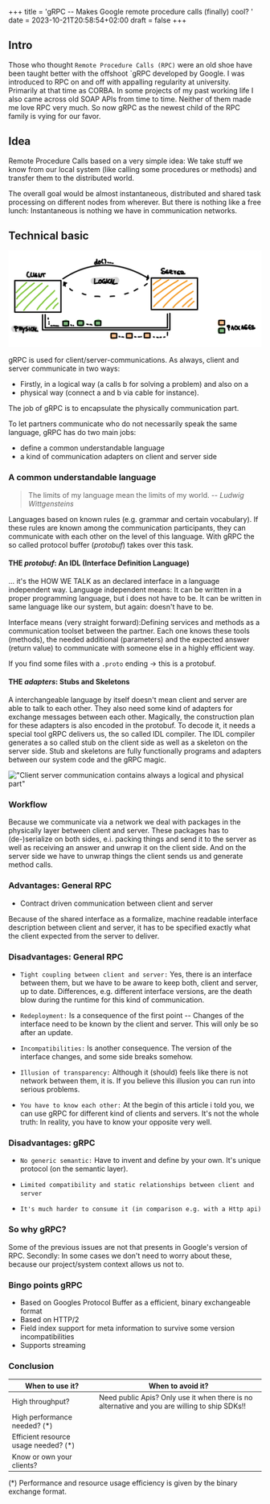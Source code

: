 +++
title = 'gRPC -- Makes Google remote procedure calls (finally) cool? '
date = 2023-10-21T20:58:54+02:00
draft = false
+++

## Intro
Those who thought `Remote Procedure Calls (RPC)` were an old shoe have been taught better with the offshoot `gRPC developed by Google. I was introduced to RPC on and off with appalling regularity at university. Primarily at that time as CORBA. In some projects of my past working life I also came across old SOAP APIs from time to time. Neither of them made me love RPC very much. So now gRPC as the newest child of the RPC family is vying for our favor.


## Idea
Remote Procedure Calls based on a very simple idea: We take stuff we know from our local system (like calling some procedures or methods) and transfer them to the distributed world. 


The overall goal would be almost instantaneous, distributed and shared task processing on different nodes from wherever. But there is nothing like a free lunch: Instantaneous is nothing we have in communication networks.


## Technical basic

!["Client server communication contains always a logical and physical part"](../../static/clientServerGeneral.png)

gRPC is used for client/server-communications.
As always, client and server communicate in two ways: 
* Firstly, in a logical way (a calls b for solving a problem) and also on a 
* physical way (connect a and b via cable for instance). 

The job of gRPC is to encapsulate the physically communication part. 

To let partners communicate who do not necessarily speak the same language, gRPC has do two main jobs:  
* define a common understandable language 
* a kind of communication adapters on client and server side 


### A common understandable language 
> The limits of my language mean the limits of my world.
> -- <cite>Ludwig Wittgensteins</cite>
 
Languages based on known rules (e.g. grammar and certain vocabulary). If these rules are known among the communication participants, they can communicate with each other on the level of this language. 
With gRPC the so called protocol buffer (_protobuf_) takes over this task. 

#### THE _protobuf_: An IDL (Interface Definition Language)
... it's the HOW WE TALK as an declared interface in a language independent way. Language independent means: It can be written in a proper programming language, but i does not have to be. It can be written in same language like our system, but again: doesn't have to be.

Interface means (very straight forward):Defining services and methods as a communication toolset between the partner. Each one knows these tools (methods), the needed additional (parameters) and the expected answer (return value) to communicate with someone else in a highly efficient way.  

If you find some files with a ```.proto``` ending -> this is a protobuf. 


#### THE _adapters_: Stubs and Skeletons
A interchangeable language by itself doesn't mean client and server are able to talk to each other. They also need some kind of adapters for exchange messages between each other. Magically, the construction plan for these adapters is also encoded in the protobuf. To decode it, it needs a special tool gRPC delivers us, the so called IDL compiler. The IDL compiler generates a so called stub on the client side as well as a skeleton on the server side. Stub and skeletons are fully functionally programs and adapters between our system code and the gRPC magic.

!["Client server communication contains always a logical and physical part"](/Users/jenniferwitzig/blog/blog/static/gRPC.png)

### Workflow
Because we communicate via a network we deal with packages in the physically layer between client and server. These packages has to (de-)serialize on both sides, e.i. packing things and send it to the server as well as receiving an answer and unwrap it on the client side. And on the server side we have to unwrap things the client sends us and generate method calls. 


### Advantages: General RPC
* Contract driven communication between client and server

Because of the shared interface as a formalize, machine readable interface description between client and server, it has to be specified exactly what the client expected from the server to deliver. 

### Disadvantages: General RPC
* `Tight coupling between client and server:` Yes, there is an interface between them, but we have to be aware to keep both, client and server, up to date. Differences, e.g. different interface versions, are the death blow during the runtime for this kind of communication. 

* `Redeployment:` Is a consequence of the first point -- Changes of the interface need to be known by the client and server. This will only be so after an update. 

* `Incompatibilities:`
Is another consequence. The version of the interface changes, and some side breaks somehow. 

* `Illusion of transparency:` Although it (should) feels like there is not network between them, it is. If you believe this illusion you can run into serious problems. 

* `You have to know each other:` At the begin of this article i told you, we can use gRPC for different kind of clients and servers. It's not the whole truth: In reality, you have to know your opposite very well.  

### Disadvantages: gRPC
* `No generic semantic:`
Have to invent and define by your own. It's unique protocol (on the semantic layer). 

* `Limited compatibility and static relationships between client and server`
* `It's much harder to consume it (in comparison e.g. with a Http api)`


### So why gRPC?
Some of the previous issues are not that presents in Google's version of RPC. Secondly: In some cases we don't need to worry about these, because our project/system context allows us not to.

###  Bingo points gRPC
* Based on Googles Protocol Buffer as a efficient, binary exchangeable format
* Based on  HTTP/2
* Field index support for meta information to survive some version incompatibilities 
* Supports streaming

###  Conclusion
| When to use it?                      | When to avoid it?                                                                             |
|--------------------------------------|-----------------------------------------------------------------------------------------------|
| High throughput?                     | Need public Apis? Only use it when there is no alternative and you are willing to ship SDKs!! |
| High performance needed? (*)         |                                                                                               |
| Efficient resource usage needed? (*) |                                                                                               |
| Know or own your clients?            |                                                                                               |

(*) Performance and resource usage efficiency is given by the binary exchange format. 

